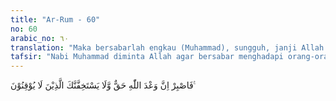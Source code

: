 ```yaml
---
title: "Ar-Rum - 60"
no: 60
arabic_no: ٦٠
translation: "Maka bersabarlah engkau (Muhammad), sungguh, janji Allah itu benar dan sekali-kali jangan sampai orang-orang yang tidak meyakini (kebenaran ayat-ayat Allah) itu menggelisahkan engkau. "
tafsir: "Nabi Muhammad diminta Allah agar bersabar menghadapi orang-orang kafir yang telah tertutup hatinya, yang mengingkari Allah dan hari akhirat, serta menuduh kaum beriman telah menyampaikan dan melakukan kebohongan. Hal itu karena janji Allah benar, hari akhirat pasti ada, dan mereka yang kafir dan syirik pasti akan dimasukkan ke dalam neraka. Oleh karena itu, Nabi dan kaum muslimin tidak boleh dibuat bingung dan gelisah oleh keingkaran dan bantahan orang-orang kafir tersebut. Nabi diminta untuk tabah dan jangan terhenti dari menyampaikan dakwah dan melaksanakan kebenaran Al-Qur'an."
---
```


فَاصْبِرْ اِنَّ وَعْدَ اللّٰهِ حَقٌّ وَّلَا يَسْتَخِفَّنَّكَ الَّذِيْنَ لَا يُوْقِنُوْنَ ࣖ 
